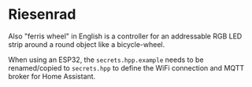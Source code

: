 Riesenrad
=========

Also "ferris wheel" in English is a controller for an addressable RGB LED strip
around a round object like a bicycle-wheel.

When using an ESP32, the `secrets.hpp.example` needs to be renamed/copied to
`secrets.hpp` to define the WiFi connection and MQTT broker for Home Assistant.

